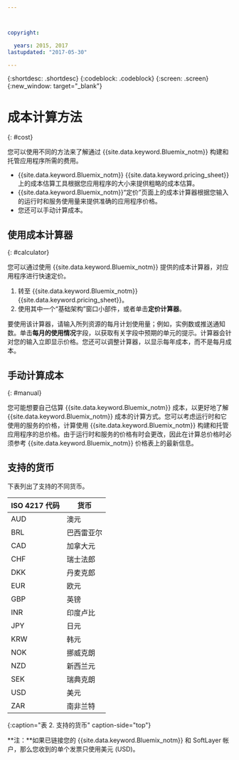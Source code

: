 ```yaml
---



copyright:

  years: 2015, 2017
lastupdated: "2017-05-30"

---
```


{:shortdesc: .shortdesc}
{:codeblock: .codeblock}
{:screen: .screen}
{:new_window: target="_blank"}

# 成本计算方法
{: #cost}

您可以使用不同的方法来了解通过 {{site.data.keyword.Bluemix_notm}} 构建和托管应用程序所需的费用。

* {{site.data.keyword.Bluemix_notm}} {{site.data.keyword.pricing_sheet}} 上的成本估算工具根据您应用程序的大小来提供粗略的成本估算。
* {{site.data.keyword.Bluemix_notm}}“定价”页面上的成本计算器根据您输入的运行时和服务使用量来提供准确的应用程序价格。
* 您还可以手动计算成本。

## 使用成本计算器
{: #calculator}

您可以通过使用 {{site.data.keyword.Bluemix_notm}} 提供的成本计算器，对应用程序进行快速定价。

1. 转至 {{site.data.keyword.Bluemix_notm}} {{site.data.keyword.pricing_sheet}}。
2. 使用其中一个“基础架构”窗口小部件，或者单击**定价计算器**。

要使用该计算器，请输入所列资源的每月计划使用量；例如，实例数或推送通知数。单击**每月的使用情况**字段，以获取有关字段中预期的单元的提示。计算器会针对您的输入立即显示价格。您还可以调整计算器，以显示每年成本，而不是每月成本。

## 手动计算成本
{: #manual}

您可能想要自己估算 {{site.data.keyword.Bluemix_notm}} 成本，以更好地了解 {{site.data.keyword.Bluemix_notm}} 成本的计算方式。您可以考虑运行时和它使用的服务的价格，计算使用 {{site.data.keyword.Bluemix_notm}} 构建和托管应用程序的总价格。由于运行时和服务的价格有时会更改，因此在计算总价格时必须参考 {{site.data.keyword.Bluemix_notm}} 价格表上的最新信息。

## 支持的货币

下表列出了支持的不同货币。

|ISO 4217 代码| 货币|
|-------------|---------|
|AUD|	  澳元|
|BRL|	  巴西雷亚尔|
|CAD|	  加拿大元|
|CHF|	  瑞士法郎|
|DKK|	  丹麦克郎|
|EUR|	  欧元|
|GBP|	  英镑|
|INR|	  印度卢比|
|JPY|	  日元|
|KRW|	  韩元|
|NOK|	  挪威克朗|
|NZD|	  新西兰元|
|SEK|	  瑞典克朗|
|USD|    美元|
|ZAR|	  南非兰特|
{:caption="表 2. 支持的货币" caption-side="top"}

**注：**如果已链接您的 {{site.data.keyword.Bluemix_notm}} 和 SoftLayer 帐户，那么您收到的单个发票只使用美元 (USD)。
